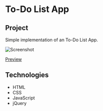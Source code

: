 # To-Do List App

## Project
Simple implementation of an To-Do List App.

![Screenshot](../assets/screenshot.png?raw=true)

[Preview](https://kimurarh.github.io/to-do-list/)

## Technologies

* HTML
* CSS
* JavaScript
* jQuery
